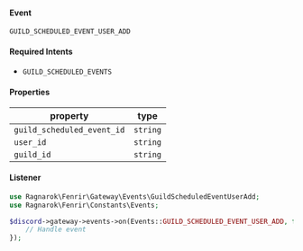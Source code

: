 #### Event
`GUILD_SCHEDULED_EVENT_USER_ADD`

#### Required Intents
- `GUILD_SCHEDULED_EVENTS`

#### Properties
|property|type|
|--------|----|
|`guild_scheduled_event_id`|`string`|
|`user_id`|`string`|
|`guild_id`|`string`|

#### Listener
```php
use Ragnarok\Fenrir\Gateway\Events\GuildScheduledEventUserAdd;
use Ragnarok\Fenrir\Constants\Events;

$discord->gateway->events->on(Events::GUILD_SCHEDULED_EVENT_USER_ADD, function (GuildScheduledEventUserAdd $event) {
    // Handle event
});
```
